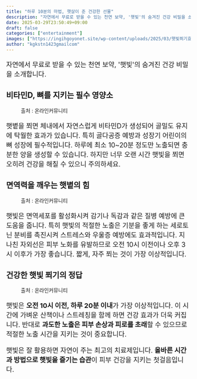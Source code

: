 ```yaml
---
title: "하루 10분의 마법, 햇살이 준 건강한 선물"
description: "자연에서 무료로 받을 수 있는 천연 보약, '햇빛'의 숨겨진 건강 비밀을 소개합니다."
date: 2025-03-29T23:50:49+09:00
draft: false
categories: ["entertainment"]
images: ["https://ingihgoyonet.site/wp-content/uploads/2025/03/햇빛쬐기효과-768x1024.jpg", "https://ingihgoyonet.site/wp-content/uploads/2025/03/햇볕쬐기-1024x684.jpg", "https://ingihgoyonet.site/wp-content/uploads/2025/03/해-683x1024.jpg"]
author: "kgkstn1423gmailcom"
---
```


<p style="font-size:18px">자연에서 무료로 받을 수 있는 천연 보약, '햇빛'의 숨겨진 건강 비밀을 소개합니다.</p> <h2 >비타민D, 뼈를 지키는 필수 영양소</h2> <figure ><img src="https://ingihgoyonet.site/wp-content/uploads/2025/03/햇빛쬐기효과-768x1024.jpg" alt="" style="aspect-ratio:16/9;object-fit:cover"/><figcaption >출처 : 온라인커뮤니티</figcaption></figure> <p style="font-size:18px">햇볕을 쬐면 체내에서 자연스럽게 비타민D가 생성되어 골밀도 유지에 탁월한 효과가 있습니다. 특히 골다공증 예방과 성장기 어린이의 뼈 성장에 필수적입니다. 하루에 최소 10~20분 정도만 노출되면 충분한 양을 생성할 수 있습니다. 하지만 너무 오랜 시간 햇빛을 쬐면 오히려 건강을 해칠 수 있으니 주의하세요.</p> <h2 >면역력을 깨우는 햇볕의 힘</h2> <figure ><img src="https://ingihgoyonet.site/wp-content/uploads/2025/03/햇볕쬐기-1024x684.jpg" alt="" style="aspect-ratio:16/9;object-fit:cover"/><figcaption >출처 : 온라인커뮤니티</figcaption></figure> <p style="font-size:18px">햇빛은 면역세포를 활성화시켜 감기나 독감과 같은 질병 예방에 큰 도움을 줍니다. 특히 햇빛의 적절한 노출은 기분을 좋게 하는 세로토닌 분비를 촉진시켜 스트레스와 우울증 예방에도 효과적입니다. 지나친 자외선은 피부 노화를 유발하므로 오전 10시 이전이나 오후 3시 이후가 가장 좋습니다. 짧게, 자주 쬐는 것이 가장 이상적입니다.</p> <h2 >건강한 햇빛 쬐기의 정답</h2> <figure ><img src="https://ingihgoyonet.site/wp-content/uploads/2025/03/해-683x1024.jpg" alt="" style="aspect-ratio:16/9;object-fit:cover"/><figcaption >출처 : 온라인커뮤니티</figcaption></figure> <p style="font-size:18px">햇빛은 <strong>오전 10시 이전, 하루 20분 이내</strong>가 가장 이상적입니다. 이 시간에 가벼운 산책이나 스트레칭을 함께 하면 건강 효과가 더욱 커집니다. 반대로 <strong>과도한 노출은 피부 손상과 피로를 초래</strong>할 수 있으므로 적절한 노출 시간을 지키는 것이 중요합니다.</p> <p style="font-size:18px">햇빛은 잘 활용하면 자연이 주는 최고의 치료제입니다. <strong>올바른 시간과 방법으로 햇빛을 즐기는 습관</strong>이 피부 건강을 지키는 첫걸음입니다.</p>